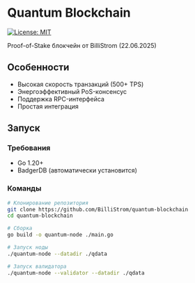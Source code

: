 # Quantum Blockchain

[![License: MIT](https://img.shields.io/badge/License-MIT-yellow.svg)](https://opensource.org/licenses/MIT)

Proof-of-Stake блокчейн от BilliStrom (22.06.2025)

## Особенности
- Высокая скорость транзакций (500+ TPS)
- Энергоэффективный PoS-консенсус
- Поддержка RPC-интерфейса
- Простая интеграция

## Запуск

### Требования
- Go 1.20+
- BadgerDB (автоматически установится)

### Команды
```bash
# Клонирование репозитория
git clone https://github.com/BilliStrom/quantum-blockchain
cd quantum-blockchain

# Сборка
go build -o quantum-node ./main.go

# Запуск ноды
./quantum-node --datadir ./qdata

# Запуск валидатора
./quantum-node --validator --datadir ./qdata